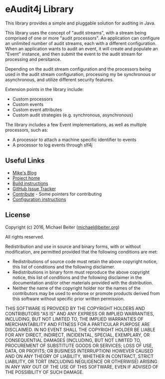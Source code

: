 # eAudit4j Library

This library provides a simple and pluggable solution for auditing in Java.

This library uses the concept of "audit streams", with a stream being comprised
of one or more "audit processors". An application can configure an unlimited
number of audit streams, each with a different configuration. When an application
wants to audit an event, it will create and populate an "Event" instance, and
then submit the event to the audit stream for processing and persitance.

Depending on the audit stream configuration and the processors being used in the
audit stream configuration, processing my be synchronous or asynchronous, and
utilize different security features.

Extension points in the library include:
- Custom processors
- Custom events
- Custom event attributes
- Custom audit strategies (e.g. synchronous, asynchronous)

The library includes a few Event implementations, as well as multiple processors, such as:

- A processor to attach a machine specific identifier to events
- A processor to log events through slf4j

## Useful Links

- [Mike's Blog](http://www.michael.beiter.org)
- [Project home](http://mbeiter.github.io/eaudit4j/)
- [Build instructions](BUILD.md)
- [GitHub Issue Tracker](https://github.com/mbeiter/eaudit4j/issues)
- [Contribute](CONTRIBUTING.md) - Some pointers for contributing
- [Configuration instructions](CONFIG.md)

## License

Copyright (c) 2016, Michael Beiter (<michael@beiter.org>)

All rights reserved.

Redistribution and use in source and binary forms, with or without modification, are permitted provided that the 
following conditions are met:

- Redistributions of source code must retain the above copyright notice, this list of conditions and the following 
  disclaimer.
- Redistributions in binary form must reproduce the above copyright notice, this list of conditions and the following 
  disclaimer in the documentation and/or other materials provided with the distribution.
- Neither the name of the copyright holder nor the names of the contributors may be used to endorse or promote products 
  derived from this software without specific prior written permission.

THIS SOFTWARE IS PROVIDED BY THE COPYRIGHT HOLDERS AND CONTRIBUTORS "AS IS" AND ANY EXPRESS OR IMPLIED WARRANTIES, 
INCLUDING, BUT NOT LIMITED TO, THE IMPLIED WARRANTIES OF MERCHANTABILITY AND FITNESS FOR A PARTICULAR PURPOSE ARE 
DISCLAIMED. IN NO EVENT SHALL THE COPYRIGHT HOLDER BE LIABLE FOR ANY DIRECT, INDIRECT, INCIDENTAL, SPECIAL, EXEMPLARY, 
OR CONSEQUENTIAL DAMAGES (INCLUDING, BUT NOT LIMITED TO, PROCUREMENT OF SUBSTITUTE GOODS OR SERVICES; LOSS OF USE, 
DATA, OR PROFITS; OR BUSINESS INTERRUPTION) HOWEVER CAUSED AND ON ANY THEORY OF LIABILITY, WHETHER IN CONTRACT, STRICT 
LIABILITY, OR TORT (INCLUDING NEGLIGENCE OR OTHERWISE) ARISING IN ANY WAY OUT OF THE USE OF THIS SOFTWARE, EVEN IF 
ADVISED OF THE POSSIBILITY OF SUCH DAMAGE.
